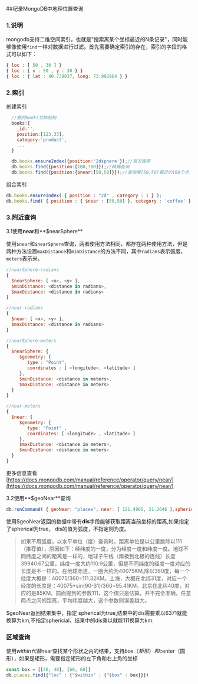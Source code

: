 ##纪录MongoDB中地理位置查询

### 1.说明
mongodb支持二维空间索引，也就是"搜索离某个坐标最近的N条记录"，同时能够像使用`find`一样对数据进行过滤。首先需要确定索引的存在，索引的字段的格式可以如下：
```javascript
{ loc : [ 50 , 30 ] }  
{ loc : { x : 50 , y : 30 } }  
{ loc : { lat : 40.739037, long: 73.992964 } }  
```
### 2.索引
创建索引
```javascript
  //我的books文档结构
  books:{
    _id:'',
    position:[123,33],
    category:'product',
    ...
  }
```
```javascript
  db.books.ensureIndex({position:'2dsphere'});//官方推荐
  db.books.find({position:[100,100]});//精确查询
  db.books.find({position:{$near:[50,50]}});//查询离[50,50]最近的100个点（默认数量），可以使用limit函数设置其他的值
```
组合索引
```javascript
db.books.ensureIndex( { position : "2d" , category : 1 } );  
db.books.find( { position : { $near : [50,50] }, category : 'coffee' } );  
```

### 3.附近查询
3.1使用**near**和**$nearSphere**

使用`$near`和`$nearSphere`查询，两者使用方法相同，都存在两种使用方法，但是两种方法设置`maxDistance`和`minDistance`的方法不同，其中`radians`表示弧度，`meters`表示米。

```javascript
//nearSphere-radians
{
  $nearSphere: [ <x>, <y> ],
  $minDistance: <distance in radians>,
  $maxDistance: <distance in radians>
}

//near-radians
{
  $near: [ <x>, <y> ],
  $maxDistance: <distance in radians>
}

//nearSphere-meters
{
  $nearSphere: {
     $geometry: {
        type : "Point",
        coordinates : [ <longitude>, <latitude> ]
     },
     $minDistance: <distance in meters>,
     $maxDistance: <distance in meters>
  }
}

//near-meters
{
  $near: {
     $geometry: {
        type: "Point" ,
        coordinates: [ <longitude> , <latitude> ]
     },
     $maxDistance: <distance in meters>,
     $minDistance: <distance in meters>
  }
}

```
更多信息查看[https://docs.mongodb.com/manual/reference/operator/query/near/](https://docs.mongodb.com/manual/reference/operator/query/near/)

3.2使用**$geoNear**查询

```javascript
db.runCommand( { geoNear: "places", near: [ 121.4905, 31.2646 ],spherical: true,$maxDistance: 0.5/6371 })
```

使用$geoNear返回的数据中带有**dis**字段能够获取距离当前坐标的距离,如果指定了spherical为true， dis的值为弧度，不指定则为度。

>如果不用弧度，以水平单位（度）查询时，距离单位是以公里数除以111（推荐值），原因如下：经纬度的一度，分为经度一度和纬度一度。地球不同纬度之间的距离是一样的，地球子午线（南极到北极的连线）长度39940.67公里，纬度一度大约110.9公里，但是不同纬度的经度一度对应的长度是不一样的。在地球赤道，一圈大约为40075KM,除以360度，每一个经度大概是：40075/360=111.32KM。上海，大概在北纬31度，对应一个经度的长度是：40075*sin(90-31)/360=95.41KM。北京在北纬40度，对应的是85KM。前面提到的参数111，这个值只是估算，并不完全准确，任意两点之间的距离，平均纬度越大，这个参数则误差越大。

$geoNear返回结果集中，指定 spherical为true,结果中的dis需要乘以6371就能换算为km,不指定sphericial，结果中的dis乘以就能111换算为km:

### 区域查询

使用$within代替$near查找某个形状之内的结果，支持$box（矩形）和$center（圆形），如果是矩形，需要指定矩形的左下角和右上角的坐标
```javascript
const box = [[40, 40], [60, 60]]  
db.places.find({"loc" : {"$within" : {"$box" : box}}})  
```
